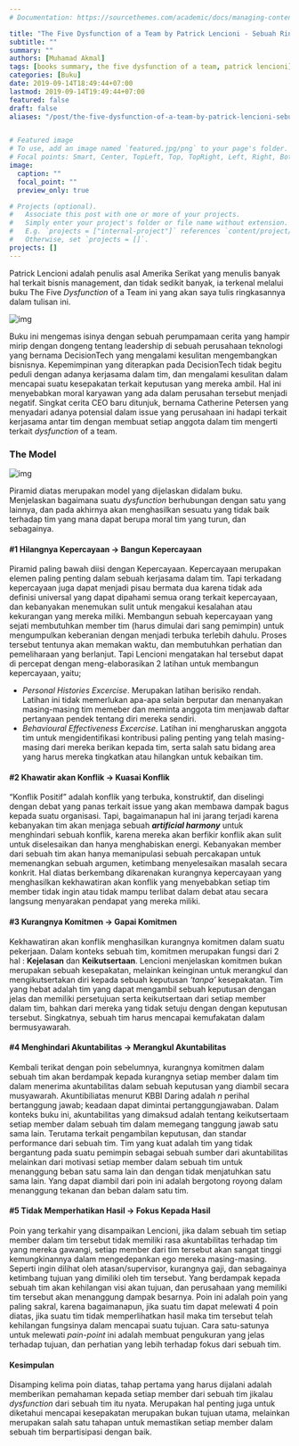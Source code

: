 ```yaml
---
# Documentation: https://sourcethemes.com/academic/docs/managing-content/

title: "The Five Dysfunction of a Team by Patrick Lencioni - Sebuah Ringkasan Buku"
subtitle: ""
summary: ""
authors: [Muhamad Akmal]
tags: [books summary, the five dysfunction of a team, patrick lencioni]
categories: [Buku]
date: 2019-09-14T18:49:44+07:00
lastmod: 2019-09-14T19:49:44+07:00
featured: false
draft: false
aliases: "/post/the-five-dysfunction-of-a-team-by-patrick-lencioni-sebuah-ringkasan-buku"


# Featured image
# To use, add an image named `featured.jpg/png` to your page's folder.
# Focal points: Smart, Center, TopLeft, Top, TopRight, Left, Right, BottomLeft, Bottom, BottomRight.
image:
  caption: ""
  focal_point: ""
  preview_only: true

# Projects (optional).
#   Associate this post with one or more of your projects.
#   Simply enter your project's folder or file name without extension.
#   E.g. `projects = ["internal-project"]` references `content/project/deep-learning/index.md`.
#   Otherwise, set `projects = []`.
projects: []
---
```


Patrick Lencioni adalah penulis asal Amerika Serikat yang menulis banyak hal terkait bisnis management, dan tidak sedikit banyak, ia terkenal melalui buku The Five *Dysfunction* of a Team ini yang akan saya tulis ringkasannya dalam tulisan ini.

![img](https://i.postimg.cc/fLTnZnrX/5-dysfunction-of-a-team-books.png)

Buku ini mengemas isinya dengan sebuah perumpamaan cerita yang hampir mirip dengan dongeng tentang leadership di sebuah perusahaan teknologi yang bernama DecisionTech yang mengalami kesulitan mengembangkan bisnisnya. Kepemimpinan yang diterapkan pada DecisionTech tidak begitu peduli dengan adanya kerjasama dalam tim, dan mengalami kesulitan dalam mencapai suatu kesepakatan terkait keputusan yang mereka ambil. Hal ini menyebabkan moral karyawan yang ada dalam perusahan tersebut menjadi negatif. Singkat cerita CEO baru ditunjuk, bernama Catherine Petersen yang menyadari adanya potensial dalam issue yang perusahaan ini hadapi terkait kerjasama antar tim dengan membuat setiap anggota dalam tim mengerti terkait *dysfunction* of a team.

### The Model

![img](https://i.postimg.cc/vTcJg7MZ/image.png)

Piramid diatas merupakan model yang dijelaskan didalam buku. Menjelaskan bagaimana suatu *dysfunction* berhubungan dengan satu yang lainnya, dan pada akhirnya akan menghasilkan sesuatu yang tidak baik terhadap tim yang mana dapat berupa moral tim yang turun, dan sebagainya.

#### **#1 Hilangnya Kepercayaan → Bangun Kepercayaan**

Piramid paling bawah diisi dengan Kepercayaan. Kepercayaan merupakan elemen paling penting dalam sebuah kerjasama dalam tim. Tapi terkadang kepercayaan juga dapat menjadi pisau bermata dua karena tidak ada definisi universal yang dapat dipahami semua orang terkait kepercayaan, dan kebanyakan menemukan sulit untuk mengakui kesalahan atau kekurangan yang mereka miliki.
Membangun sebuah kepercayaan yang sejati membutuhkan member tim (harus dimulai dari sang pemimpin) untuk mengumpulkan keberanian dengan menjadi terbuka terlebih dahulu. Proses tersebut tentunya akan memakan waktu, dan membutuhkan perhatian dan pemeliharaan yang berlanjut. Tapi Lencioni mengatakan hal tersebut dapat di percepat dengan meng-elaborasikan 2 latihan untuk membangun kepercayaan, yaitu;

* *Personal Histories Excercise*. Merupakan latihan berisiko rendah. Latihan ini tidak memerlukan apa-apa selain berputar dan menanyakan masing-masing tim memeber dan meminta anggota tim menjawab daftar pertanyaan pendek tentang diri mereka sendiri.
* *Behavioural Effectiveness Excercise*. Latihan ini mengharuskan anggota tim untuk mengidentifikasi kontribusi paling penting yang telah masing-masing dari mereka berikan kepada tim, serta salah satu bidang area yang harus mereka tingkatkan atau hilangkan untuk kebaikan tim.

#### #2 Khawatir akan Konflik → Kuasai Konflik

“Konflik Positif” adalah konflik yang terbuka, konstruktif, dan diselingi dengan debat yang panas terkait issue yang akan membawa dampak bagus kepada suatu organisasi. Tapi, bagaimanapun hal ini jarang terjadi karena kebanyakan tim akan menjaga sebuah ***artificial harmony*** untuk menghindari sebuah konflik, karena mereka akan berfikir konflik akan sulit untuk diselesaikan dan hanya menghabiskan energi. Kebanyakan member dari sebuah tim akan hanya memanipulasi sebuah percakapan untuk memenangkan sebuah argumen, ketimbang menyelesaikan masalah secara konkrit. 
Hal diatas berkembang dikarenakan kurangnya kepercayaan  yang menghasilkan kekhawatiran akan konflik yang menyebabkan setiap tim member tidak ingin atau tidak mampu terlibat dalam debat atau secara langsung menyarakan pendapat yang mereka miliki.

#### #3 Kurangnya Komitmen → Gapai Komitmen

Kekhawatiran akan konflik menghasilkan kurangnya komitmen dalam suatu pekerjaan.  Dalam konteks sebuah tim, komitmen merupakan fungsi dari 2 hal : **Kejelasan** dan **Keikutsertaan**. Lencioni menjelaskan komitmen bukan merupakan sebuah kesepakatan, melainkan keinginan untuk merangkul dan mengikutsertakan diri kepada sebuah keputusan *‘tanpa’* kesepakatan. Tim yang hebat adalah tim yang dapat mengambil sebuah keputusan dengan jelas dan memiliki persetujuan serta keikutsertaan dari setiap member dalam tim, bahkan dari mereka yang tidak setuju dengan dengan keputusan tersebut. Singkatnya, sebuah tim harus mencapai kemufakatan dalam bermusyawarah.

#### #4 Menghindari Akuntabilitas → Merangkul Akuntabilitas

Kembali terikat dengan poin sebelumnya, kurangnya komitmen dalam sebuah tim akan berdampak kepada kurangnya setiap member dalam tim dalam menerima akuntabilitas dalam sebuah keputusan yang diambil secara musyawarah. 
Akuntibiliatas menurut KBBI Daring adalah *n* perihal bertanggung jawab; keadaan dapat dimintai pertanggungjawaban. Dalam konteks buku ini, akuntabilitas yang dimaksud adalah tentang keikutsertaam setiap member dalam sebuah tim dalam memegang tanggung jawab satu sama lain. Terutama terkait pengambilan keputusan, dan standar performance dari sebuah tim. Tim yang kuat adalah tim yang tidak bergantung pada suatu pemimpin sebagai sebuah sumber dari akuntabilitas melainkan dari motivasi setiap member dalam sebuah tim untuk menanggung beban satu sama lain dan dengan tidak menjatuhkan satu sama lain. Yang dapat diambil dari poin ini adalah bergotong royong dalam menanggung tekanan dan beban dalam satu tim.

#### #5 Tidak Memperhatikan Hasil →  Fokus Kepada Hasil

Poin yang terkahir yang disampaikan Lencioni, jika dalam sebuah tim setiap member dalam tim tersebut tidak memiliki rasa akuntabilitas terhadap tim yang mereka gawangi, setiap member dari tim tersebut akan sangat tinggi kemungkinannya dalam mengedepankan ego mereka masing-masing. Seperti ingin dilihat oleh atasan/supervisor, kurangnya gaji, dan sebagainya ketimbang tujuan yang dimiliki oleh tim tersebut. Yang berdampak kepada sebuah tim akan kehilangan visi akan tujuan, dan perusahaan yang memiliki tim tersebut akan menanggung dampak besarnya. Poin ini adalah poin yang paling sakral, karena bagaimanapun, jika suatu tim dapat melewati 4 poin diatas, jika suatu tim tidak memperlihatkan hasil maka tim tersebut telah kehilangan fungsinya dalam mencapai suatu tujuan. Cara satu-satunya untuk melewati *pain-point* ini adalah membuat pengukuran yang jelas terhadap tujuan, dan perhatian yang lebih terhadap fokus dari sebuah tim.

#### Kesimpulan

Disamping kelima poin diatas, tahap pertama yang harus dijalani adalah memberikan pemahaman kepada setiap member dari sebuah tim jikalau *dysfunction* dari sebuah tim itu nyata. Merupakan hal penting juga untuk diketahui mencapai kesepakatan merupakan bukan tujuan utama, melainkan merupakan salah satu tahapan untuk memastikan setiap member dalam sebuah tim berpartisipasi dengan baik.

